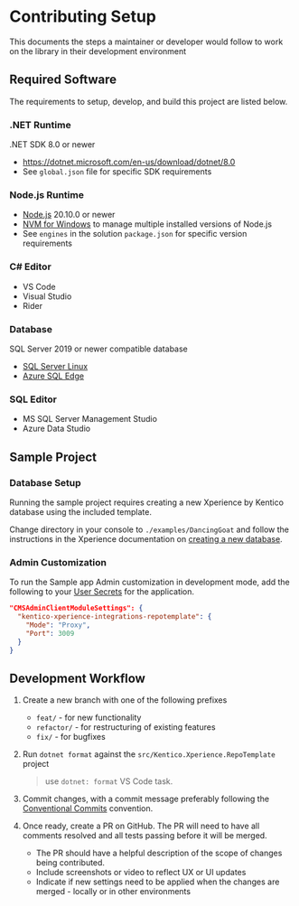 # Contributing Setup

This documents the steps a maintainer or developer would follow to work on the library in their development environment

## Required Software

The requirements to setup, develop, and build this project are listed below.

### .NET Runtime

.NET SDK 8.0 or newer

- <https://dotnet.microsoft.com/en-us/download/dotnet/8.0>
- See `global.json` file for specific SDK requirements

### Node.js Runtime

- [Node.js](https://nodejs.org/en/download) 20.10.0 or newer
- [NVM for Windows](https://github.com/coreybutler/nvm-windows) to manage multiple installed versions of Node.js
- See `engines` in the solution `package.json` for specific version requirements

### C# Editor

- VS Code
- Visual Studio
- Rider

### Database

SQL Server 2019 or newer compatible database

- [SQL Server Linux](https://learn.microsoft.com/en-us/sql/linux/sql-server-linux-setup?view=sql-server-ver15)
- [Azure SQL Edge](https://learn.microsoft.com/en-us/azure/azure-sql-edge/disconnected-deployment)

### SQL Editor

- MS SQL Server Management Studio
- Azure Data Studio

## Sample Project

### Database Setup

Running the sample project requires creating a new Xperience by Kentico database using the included template.

Change directory in your console to `./examples/DancingGoat` and follow the instructions in the Xperience
documentation on [creating a new database](https://docs.xperience.io/xp26/developers-and-admins/installation#Installation-CreatetheprojectdatabaseCreateProjectDatabase).

### Admin Customization

To run the Sample app Admin customization in development mode, add the following to your [User Secrets](https://learn.microsoft.com/en-us/aspnet/core/security/app-secrets?view=aspnetcore-7.0&tabs=windows#secret-manager) for the application.

```json
"CMSAdminClientModuleSettings": {
  "kentico-xperience-integrations-repotemplate": {
    "Mode": "Proxy",
    "Port": 3009
  }
}
```

## Development Workflow

1. Create a new branch with one of the following prefixes

   - `feat/` - for new functionality
   - `refactor/` - for restructuring of existing features
   - `fix/` - for bugfixes

1. Run `dotnet format` against the `src/Kentico.Xperience.RepoTemplate` project

   > use `dotnet: format` VS Code task.

1. Commit changes, with a commit message preferably following the [Conventional Commits](https://www.conventionalcommits.org/en/v1.0.0/#summary) convention.

1. Once ready, create a PR on GitHub. The PR will need to have all comments resolved and all tests passing before it will be merged.

   - The PR should have a helpful description of the scope of changes being contributed.
   - Include screenshots or video to reflect UX or UI updates
   - Indicate if new settings need to be applied when the changes are merged - locally or in other environments
